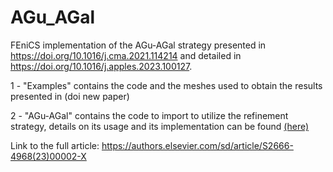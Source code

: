 # AGu_AGal
FEniCS implementation of the AGu-AGal strategy presented in https://doi.org/10.1016/j.cma.2021.114214 and detailed in https://doi.org/10.1016/j.apples.2023.100127.

1 - "Examples" contains the code and the meshes used to obtain the results presented in (doi new paper)

2 - "AGu-AGal" contains the code to import to utilize the refinement strategy, details on its usage and its implementation can be found [(here)](https://authors.elsevier.com/sd/article/S2666-4968(23)00002-X)

Link to the full article: https://authors.elsevier.com/sd/article/S2666-4968(23)00002-X
